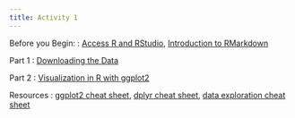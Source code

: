 ```yaml
---
title: Activity 1
---
```


Before you Begin:
  : [Access R and RStudio](https://datafest-prep.github.io//software_installation/), [Introduction to RMarkdown](https://datafest-prep.github.io//class_activities/rmarkdown_instructions/)

Part 1
  : [Downloading the Data](https://datafest-prep.github.io//slides/loadingData.html)
  
Part 2
  : [Visualization in R with ggplot2](https://datafest-prep.github.io//class_activities/STA175_Activity1.html)
  
Resources
  : [ggplot2 cheat sheet](https://raw.githubusercontent.com/rstudio/cheatsheets/master/data-visualization.pdf), [dplyr cheat sheet](https://raw.githubusercontent.com/rstudio/cheatsheets/master/data-transformation.pdf), [data exploration cheat sheet](https://datafest-prep.github.io//data_visualization_summary_cheat_sheet.html)
